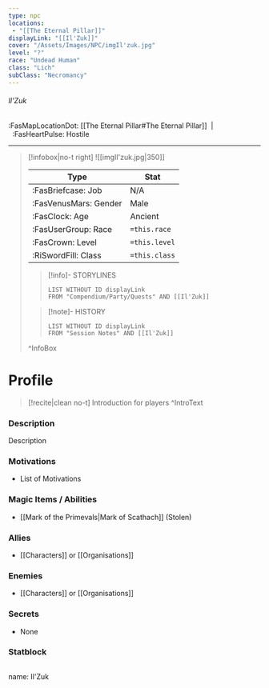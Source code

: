 ```yaml
---
type: npc
locations:
 - "[[The Eternal Pillar]]"
displayLink: "[[Il'Zuk]]"
cover: "/Assets/Images/NPC/imgIl'zuk.jpg"
level: "?"
race: "Undead Human"
class: "Lich"
subClass: "Necromancy"
---
```

###### Il'Zuk
<span class="sub2">:FasMapLocationDot: [[The Eternal Pillar#The Eternal Pillar]]&nbsp;&nbsp;|&nbsp;&nbsp;:FasHeartPulse: Hostile </span>
___

> [!infobox|no-t right]
> ![[imgIl'zuk.jpg|350]]
>
> | Type | Stat |
> | ---- | ---- |
> | :FasBriefcase: Job |  N/A |
> | :FasVenusMars: Gender | Male |
> | :FasClock: Age | Ancient |
> |  :FasUserGroup: Race |  `=this.race`|
> | :FasCrown: Level   | `=this.level` |
> | :RiSwordFill: Class |  `=this.class`|
>
>> [!info]- STORYLINES
>>```dataview
>>LIST WITHOUT ID displayLink
>>FROM "Compendium/Party/Quests" AND [[Il'Zuk]]
>
>>[!note]- HISTORY
>>```dataview
>>LIST WITHOUT ID displayLink
>>FROM "Session Notes" AND [[Il'Zuk]]
>
>^InfoBox

# Profile

> [!recite|clean no-t]
>	Introduction for players
>^IntroText

### Description
Description

### Motivations
- List of Motivations

### Magic Items / Abilities
- [[Mark of the Primevals|Mark of Scathach]] (Stolen)

### Allies
- [[Characters]] or [[Organisations]]

### Enemies
- [[Characters]] or [[Organisations]]

### Secrets
- None

### Statblock
>```statblock
name: Il'Zuk